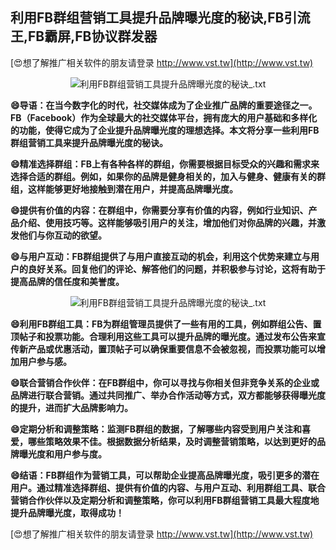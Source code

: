 ## **利用FB群组营销工具提升品牌曝光度的秘诀,FB引流王,FB霸屏,FB协议群发器**

[😍想了解推广相关软件的朋友请登录 http://www.vst.tw](http://www.vst.tw)

 <center><img src="https://vst.tw/MP4/tuiguang/png/1.png" alt="利用FB群组营销工具提升品牌曝光度的秘诀_.txt"></center>

**😄导语：在当今数字化的时代，社交媒体成为了企业推广品牌的重要途径之一。FB（Facebook）作为全球最大的社交媒体平台，拥有庞大的用户基础和多样化的功能，使得它成为了企业提升品牌曝光度的理想选择。本文将分享一些利用FB群组营销工具来提升品牌曝光度的秘诀。**

**😄精准选择群组：FB上有各种各样的群组，你需要根据目标受众的兴趣和需求来选择合适的群组。例如，如果你的品牌是健身相关的，加入与健身、健康有关的群组，这样能够更好地接触到潜在用户，并提高品牌曝光度。**

**😄提供有价值的内容：在群组中，你需要分享有价值的内容，例如行业知识、产品介绍、使用技巧等。这样能够吸引用户的关注，增加他们对你品牌的兴趣，并激发他们与你互动的欲望。**

**😄与用户互动：FB群组提供了与用户直接互动的机会，利用这个优势来建立与用户的良好关系。回复他们的评论、解答他们的问题，并积极参与讨论，这将有助于提高品牌的信任度和美誉度。**

 <center><img src="https://vst.tw/MP4/tuiguang/png/5.png" alt="利用FB群组营销工具提升品牌曝光度的秘诀_.txt"></center>

**😄利用FB群组工具：FB为群组管理员提供了一些有用的工具，例如群组公告、置顶帖子和投票功能。合理利用这些工具可以提升品牌的曝光度。通过发布公告来宣传新产品或优惠活动，置顶帖子可以确保重要信息不会被忽视，而投票功能可以增加用户参与感。**

**😄联合营销合作伙伴：在FB群组中，你可以寻找与你相关但非竞争关系的企业或品牌进行联合营销。通过共同推广、举办合作活动等方式，双方都能够获得曝光度的提升，进而扩大品牌影响力。**

**😄定期分析和调整策略：监测FB群组的数据，了解哪些内容受到用户关注和喜爱，哪些策略效果不佳。根据数据分析结果，及时调整营销策略，以达到更好的品牌曝光度和用户参与度。**

**😄结语：FB群组作为营销工具，可以帮助企业提高品牌曝光度，吸引更多的潜在用户。通过精准选择群组、提供有价值的内容、与用户互动、利用群组工具、联合营销合作伙伴以及定期分析和调整策略，你可以利用FB群组营销工具最大程度地提升品牌曝光度，取得成功！**

[😍想了解推广相关软件的朋友请登录 http://www.vst.tw](http://www.vst.tw)



